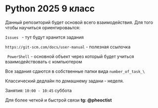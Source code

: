 # Python 2025 9 класс

Данный репозиторий будет основой всего взаимодействия.
Для того чтобы научиться ориентироваьтся:

```Issues ``` - тут будут хранится задания

``` https://git-scm.com/docs/user-manual ``` - полезная ссылочка

``` PowerShell``` - основной объект через который будет учиться взаимодействовать с компьютером


Все задания сдаются в собственные папки вида ```number_of_task_\```

Классический дедлайн по домашнему задани - неделя.


Занятия: ```10:00 - 10:45``` суббота

Для более  четкой и быстрой связи **tg: @pheoctist**
